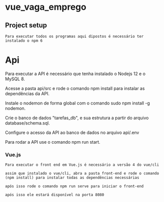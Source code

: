 # vue_vaga_emprego

## Project setup
```
Para executar todos os programas aqui dipostos é necessário ter instalado o npm 6
```
# Api

Para executar a API é necessário que tenha instalado o Nodejs 12 e o MySQL 8.

Acesse a pasta api/src e rode o comando npm install para instalar as dependências da API.

Instale o nodemon de forma global com o comando sudo npm install -g nodemon.

Crie o banco de dados "tarefas_db", e sua estrutura a partir do arquivo database/schema.sql.

Configure o acesso da API ao banco de dados no arquivo api/.env

Para rodar a API use o comando npm run start.

### Vue.js
```
Para executar o front end em Vue.js é necessário a versão 4 do vue/cli

assim que instalado o vue/cli, abra a pasta front-end e rode o comando (npm install) para instalar todas as dependências necessárias

após isso rode o comando npm run serve para iniciar o front-end

após isso ele estará disponível na porta 8080
```

